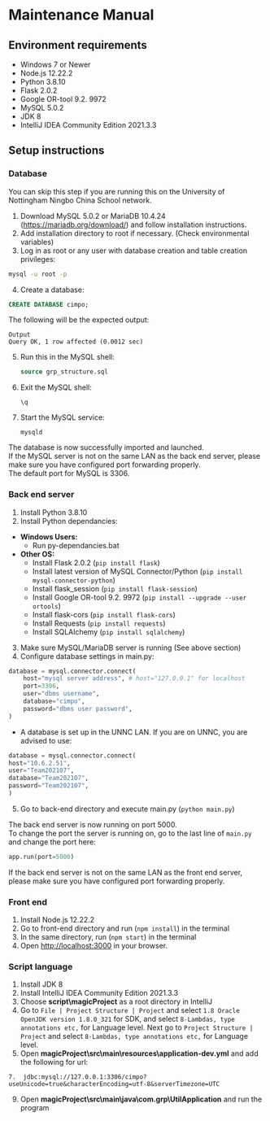 # Maintenance Manual

## Environment requirements

- Windows 7 or Newer
- Node.js 12.22.2
- Python 3.8.10 
- Flask 2.0.2 
- Google OR-tool 9.2. 9972
- MySQL 5.0.2
- JDK 8 
- IntelliJ IDEA Community Edition 2021.3.3

## Setup instructions 


### Database
You can skip this step if you are running this on the University of Nottingham Ningbo China School network.
1. Download MySQL 5.0.2 or MariaDB 10.4.24 (https://mariadb.org/download/) and follow installation instructions.
2. Add installation directory to root if necessary. (Check environmental variables)
3. Log in as root or any user with database creation and table creation privileges:
  ```cmd
  mysql -u root -p
  ```

4. Create a database:
  ```sql
  CREATE DATABASE cimpo;
  ```
  The following will be the expected output:  
  ```
  Output
  Query OK, 1 row affected (0.0012 sec)
  ```
5. Run this in the MySQL shell:
    ```sql
    source grp_structure.sql
    ```
6. Exit the MySQL shell:
    ```
    \q
    ```
7. Start the MySQL service:
    ```
    mysqld
    ```

The database is now successfully imported and launched.  
If the MySQL server is not on the same LAN as the back end server, please make sure you have configured port forwarding properly.  
The default port for MySQL is 3306.  

### Back end server

1. Install Python 3.8.10 
2. Install Python dependancies:  
  - **Windows Users:**  
    - Run py-dependancies.bat
  - **Other OS:**  
    - Install Flask 2.0.2 (`pip install flask`)
    - Install latest version of MySQL Connector/Python (`pip install mysql-connector-python`)
    - Install flask_session (`pip install flask-session`)
    - Install Google OR-tool 9.2. 9972 (`pip install --upgrade --user ortools`)
    - Install flask-cors (`pip install flask-cors`)
    - Install Requests (`pip install requests`)
    - Install SQLAlchemy (`pip install sqlalchemy`)
    
3. Make sure MySQL/MariaDB server is running (See above section)
4. Configure database settings in main.py:
  ```py
  database = mysql.connector.connect(
      host="mysql server address", # host="127.0.0.1" for localhost
      port=3306,
      user="dbms username",
      database="cimpo",
      password="dbms user password",
  )
  ```
  - A database is set up in the UNNC LAN. If you are on UNNC, you are advised to use:
  ```py
  database = mysql.connector.connect(
  host="10.6.2.51",
  user="Team202107",
  database="Team202107",
  password="Team202107",
  )
  ```
5. Go to back-end directory and execute main.py (`python main.py`)  
 
 The back end server is now running on port 5000.   
 To change the port the server is running on, go to the last line of `main.py` and change the port here:
 ```py
 app.run(port=5000)
 ```
If the back end server is not on the same LAN as the front end server, please make sure you have configured port forwarding properly.  

### Front end

1. Install Node.js 12.22.2
2. Go to front-end directory and run (`npm install`) in the terminal
3. In the same directory, run (`npm start`) in the terminal
4. Open [http://localhost:3000](http://localhost:3000) in your browser.

### Script language

1. Install JDK 8
2. Install IntelliJ IDEA Community Edition 2021.3.3
3. Choose **script\magicProject** as a root directory in IntelliJ
4. Go to `File | Project Structure | Project` and select `1.8 Oracle OpenJDK version 1.8.0_321` for SDK, and select `8-Lambdas, type annotations etc,` for Language level. Next go to `Project Structure | Project` and select `8-Lambdas, type annotations etc,` for Language level.
5. Open **magicProject\src\main\resources\application-dev.yml** and add the following for url:
```
7.  jdbc:mysql://127.0.0.1:3306/cimpo?useUnicode=true&characterEncoding=utf-8&serverTimezone=UTC
```
9. Open **magicProject\src\main\java\com.grp\UtilApplication** and run the program


